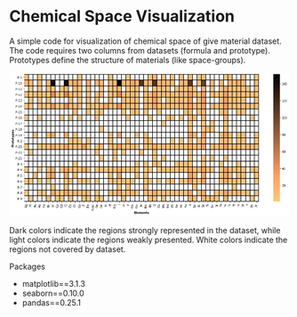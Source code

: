 # Chemical Space Visualization
A simple code for visualization of chemical space of give material dataset. The code requires two columns from datasets (formula and prototype). Prototypes define the structure of materials (like space-groups).


![alt text](https://raw.githubusercontent.com/mcsorkun/Chemical-Space-Visualization/master/images/chemical_space.png)


Dark colors indicate the regions strongly represented in the dataset, while light colors indicate the regions weakly presented. White colors indicate the regions not covered by dataset.

Packages
- matplotlib==3.1.3
- seaborn==0.10.0
- pandas==0.25.1
